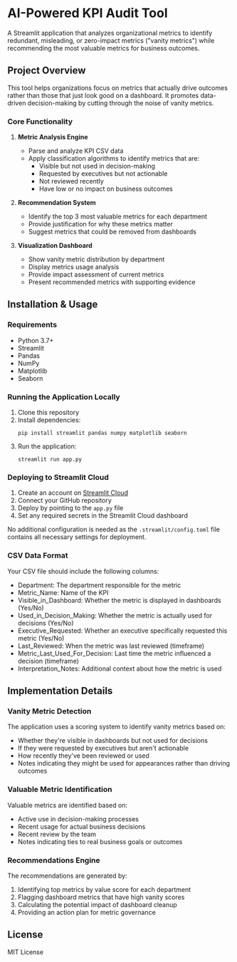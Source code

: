 # AI-Powered KPI Audit Tool

A Streamlit application that analyzes organizational metrics to identify redundant, misleading, or zero-impact metrics ("vanity metrics") while recommending the most valuable metrics for business outcomes.

## Project Overview

This tool helps organizations focus on metrics that actually drive outcomes rather than those that just look good on a dashboard. It promotes data-driven decision-making by cutting through the noise of vanity metrics.

### Core Functionality

1. **Metric Analysis Engine**
   - Parse and analyze KPI CSV data
   - Apply classification algorithms to identify metrics that are:
     - Visible but not used in decision-making
     - Requested by executives but not actionable
     - Not reviewed recently
     - Have low or no impact on business outcomes

2. **Recommendation System**
   - Identify the top 3 most valuable metrics for each department
   - Provide justification for why these metrics matter
   - Suggest metrics that could be removed from dashboards

3. **Visualization Dashboard**
   - Show vanity metric distribution by department
   - Display metrics usage analysis
   - Provide impact assessment of current metrics
   - Present recommended metrics with supporting evidence

## Installation & Usage

### Requirements

- Python 3.7+
- Streamlit
- Pandas
- NumPy
- Matplotlib
- Seaborn

### Running the Application Locally

1. Clone this repository
2. Install dependencies:
   ```
   pip install streamlit pandas numpy matplotlib seaborn
   ```
3. Run the application:
   ```
   streamlit run app.py
   ```

### Deploying to Streamlit Cloud

1. Create an account on [Streamlit Cloud](https://streamlit.io/cloud)
2. Connect your GitHub repository
3. Deploy by pointing to the `app.py` file
4. Set any required secrets in the Streamlit Cloud dashboard

No additional configuration is needed as the `.streamlit/config.toml` file contains all necessary settings for deployment.

### CSV Data Format

Your CSV file should include the following columns:
- Department: The department responsible for the metric
- Metric_Name: Name of the KPI
- Visible_in_Dashboard: Whether the metric is displayed in dashboards (Yes/No)
- Used_in_Decision_Making: Whether the metric is actually used for decisions (Yes/No)
- Executive_Requested: Whether an executive specifically requested this metric (Yes/No)
- Last_Reviewed: When the metric was last reviewed (timeframe)
- Metric_Last_Used_For_Decision: Last time the metric influenced a decision (timeframe)
- Interpretation_Notes: Additional context about how the metric is used

## Implementation Details

### Vanity Metric Detection

The application uses a scoring system to identify vanity metrics based on:
- Whether they're visible in dashboards but not used for decisions
- If they were requested by executives but aren't actionable
- How recently they've been reviewed or used
- Notes indicating they might be used for appearances rather than driving outcomes

### Valuable Metric Identification

Valuable metrics are identified based on:
- Active use in decision-making processes
- Recent usage for actual business decisions
- Recent review by the team
- Notes indicating ties to real business goals or outcomes

### Recommendations Engine

The recommendations are generated by:
1. Identifying top metrics by value score for each department
2. Flagging dashboard metrics that have high vanity scores
3. Calculating the potential impact of dashboard cleanup
4. Providing an action plan for metric governance

## License

MIT License
